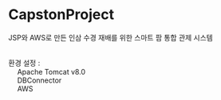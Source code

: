 # CapstonProject
JSP와 AWS로 만든 인삼 수경 재배를 위한 스마트 팜 통합 관제 시스템

<br>
환경 설정 :
<br>
<div background-color="gray">
 &emsp; Apache Tomcat v8.0 <br>
 &emsp; DBConnector<br>
 &emsp; AWS<br>
</div>
